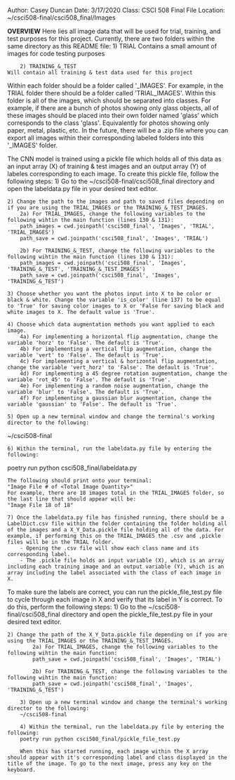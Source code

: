 Author: Casey Duncan
Date: 3/17/2020
Class: CSCI 508 Final
File Location: ~/csci508-final/csci508_final/Images

**OVERVIEW**
Here lies all image data that will be used for trial, training, and test purposes for this project. Currently, there are two folders within the same directory as this README file:
   	1) TRIAL
	Contains a small amount of images for code testing purposes

    	2) TRAINING_&_TEST
	Will contain all training & test data used for this project

Within each folder should be a folder called '<FOLDER NAME>_IMAGES'. For example, in the TRIAL folder there should be a folder called 'TRIAL_IMAGES'. Within this folder is all of the images, which should be separated into classes. For example, if there are a bunch of photos showing only glass objects, all of these images should be placed into their own folder named 'glass' which corresponds to the class 'glass'. Equivalently for photos showing only paper, metal, plastic, etc. In the future, there will be a .zip file where you can export all images within their corresponding labeled folders into this '<FOLDER NAME>_IMAGES' folder.

The CNN model is trained using a pickle file which holds all of this data as an input array (X) of training & test images and an output array (Y) of labeles corresponding to each image. To create this pickle file, follow the following steps:
	1) Go to the ~/csci508-final/csci508_final directory and open the labeldata.py file in your desired text editor.
	
	2) Change the path to the images and path to saved files depending on if you are using the TRIAL_IMAGES or the TRAINING_&_TEST_IMAGES. 
		2a) For TRIAL_IMAGES, change the following variables to the following wihtin the main function (lines 130 & 131):
		path_images = cwd.joinpath('csci508_final', 'Images', 'TRIAL', 'TRIAL_IMAGES')
		path_save = cwd.joinpath('csci508_final', 'Images', 'TRIAL')

		2b) For TRAINING_&_TEST, change the following variables to the following wihtin the main function (lines 130 & 131):
		path_images = cwd.joinpath('csci508_final', 'Images', 'TRAINING_&_TEST', 'TRAINING_&_TEST_IMAGES')
		path_save = cwd.joinpath('csci508_final', 'Images', 'TRAINING_&_TEST')

	3) Choose whether you want the photos input into X to be color or black & white. Change the variable 'is_color' (line 137) to be equal to 'True' for saving color images to X or 'False for saving black and white images to X. The default value is 'True'.

	4) Choose which data augmentation methods you want applied to each image.
		4a) For implementing a horizontal flip augmentation, change the variable 'horz' to 'False'. The default is 'True'.
		4b) For implementing a vertical flip augmentation, change the variable 'vert' to 'False'. The default is 'True'.
		4c) For implementing a vertical & horizontal flip augmentation, change the variable 'vert_horz' to 'False'. The default is 'True'.
		4d) For implementing a 45 degree rotation augmentation, change the variable 'rot_45' to 'False'. The default is 'True'.
		4e) For implementing a random noise augmentation, change the variable 'blur' to 'False'. The default is 'True'.
		4f) For implementing a gaussian blur augmentation, change the variable 'gaussian' to 'False'. The default is 'True'.

	5) Open up a new terminal window and change the terminal's working director to the following:
~/csci508-final

	6) Within the terminal, run the labeldata.py file by entering the following:
poetry run python csci508_final/labeldata.py

	The following should print onto your terminal:
	"Image File # of <Total Image Quantity>"
	For example, there are 18 images total in the TRIAL_IMAGES folder, so the last line that should appear will be:
	"Image File 18 of 18"

	7) Once the labeldata.py file has finished running, there should be a LabelDict.csv file within the folder containing the folder holding all of the images and a X_Y_Data.pickle file holding all of the data. For example, if performing this on the TRIAL_IMAGES the .csv and ,pickle files will be in the TRIAL folder. 
        - Opening the .csv file will show each class name and its corresponding label.
        - The .pickle file holds an input variable (X), which is an array including each training image and an output variable (Y), which is an array including the label associated with the class of each image in X.

To make sure the labels are correct, you can run the pickle_file_test.py file to cycle through each image in X and verify that its label in Y is correct. To do this, perform the following steps:
	1) Go to the ~/csci508-final/csci508_final directory and open the pickle_file_test.py file in your desired text editor.

	2) Change the path of the X_Y_Data.pickle file depending on if you are using the TRIAL_IMAGES or the TRAINING_&_TEST_IMAGES. 
        	2a) For TRIAL_IMAGES, change the following variables to the following wihtin the main function:
        	path_save = cwd.joinpath('csci508_final', 'Images', 'TRIAL')
		
        	2b) For TRAINING_&_TEST, change the following variables to the following wihtin the main function:
        	path_save = cwd.joinpath('csci508_final', 'Images', 'TRAINING_&_TEST')

    	3) Open up a new terminal window and change the terminal's working director to the following:
    	~/csci508-final

    	4) Within the terminal, run the labeldata.py file by entering the following:
    	poetry run python csci508_final/pickle_file_test.py

    	When this has started running, each image within the X array should appear with it's corresponding label and class displayed in the title of the image. To go to the next image, press any key on the keyboard.
